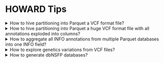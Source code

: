 # HOWARD Tips


<details><summary>How to hive partitioning into Parquet a VCF format file?</summary>

In order to create a database from a VCF file, process partitioning highly speed up futher annotation process. Simply use HOWARD Convert tool with `--parquet_partitions` option. Format of input and output files can be any avaialbe format (e.g. Parquet, VCF, TSV).

This process is not ressource intensive, but can take a while for huge databases. However, using `--explode_infos` option require much more memory for huge databases.

```bash
INPUT=~/howard/databases/dbsnp/current/hg19/b156/dbsnp.parquet
OUTPUT=~/howard/databases/dbsnp/current/hg19/b156/dbsnp.partition.parquet
PARTITIONS="#CHROM" # "#CHROM", "#CHROM,REF,ALT" (for SNV file only) 
howard convert \
   --input=$INPUT \
   --output=$OUTPUT \
   --parquet_partitions="#CHROM" \
   --threads=8
```

</details>

<details><summary>How to hive partitioning into Parquet a huge VCF format file with all annotations exploded into columns?</summary>

Due to memory usage with duckDB, huge VCF file convertion can fail. This tip describe hive partitioning of huge VCF files into Parquet, to prevent memory resource crash.

The following bash script is spliting VCF by "#CHROM" and chunk VCF files with a defined size ("CHUNK_SIZE"). Depending on input VCF file, the number of chunk VCF files will be determined by the content (usually number of annotation within the VCF file). Moreover, Parquet files can also be chunked ("CHUNK_SIZE_PARQUET"). Default options This will ensure a memory usage around 4-5Gb.

Moreover, an additional partitioning can be applied, on one or more specific VCF column or INFO annotation: "None" for no partitioning; "REF,ALT" for VCF only with SNV (e.g. dbSNP); "CLINSIG" for ClinVar database (values such as "Pathogenic, Moslty-Pathogenic"...). Note that partitioning only works for small values (a value lenght will create a too long partition folder), and for not too many values for a column (partition fragments is maximum of 1024). This additional partition can take a while.

In order to create a high-performance database for HOWARD, INFO annotations can be exploded in columns. This option is slower, but generate a Parquet database that will be used by picking needed columns for annotation. Annotations to explode can be chosen with more options.

```bash
# Files
VCF=/tmp/my.vcf.gz                  # Input VCF file
PARQUET=/tmp/my.partition.parquet   # Output Partitioned Parquet folder

# Tools
BCFTOOLS=bcftools   # BCFTools
BGZIP=bgzip         # BGZip
HOWARD=howard       # HOWARD
TABIX=tabix         # Tabix

# Threads
THREADS=12          # Number of threads

# Param
CHUNK_SIZE=1000000000               # 1000000000 for VCF chunk size around 200Mb
CHUNK_SIZE_PARQUET=10000000         # 10000000 for parquet chunk size around 200Mb
PARQUET_PARTITIONS="None"           # "None" for no more partition, "REF,ALT" (SNV VCF) or "REF" or "CLNSIG"...
CONVERT_OPTIONS=" --explode_infos " # Explode INFO annotations into columns

# Create output folder
rm -r $PARQUET
mkdir -p $PARQUET

# Extract header
$BCFTOOLS view -h $VCF --threads $THREADS > $PARQUET/header.vcf

# VCF indexing (if necessary)
if [ ! -e $VCF.tbi ]; then
    $TABIX $VCF
fi;

# For each chromosome
for chr in $($TABIX -l $VCF | cut -f1); do

    if [ "$chr" != "None" ]; then
        echo "# Chromosome '$chr'"

        # Create chromosome folder
        mkdir -p $PARQUET/#CHROM=$chr;

        echo "# Chromosome '$chr' - BCFTools filter and split file..."
        $BCFTOOLS filter $VCF -r $chr --threads $THREADS | $BCFTOOLS view -H --threads $THREADS | split -a 10 -C $CHUNK_SIZE - $PARQUET/#CHROM=$chr/ --filter="$BGZIP -l1 --threads=$THREADS > \$FILE.gz";
        nb_chunk_files=$(ls $PARQUET/#CHROM=$chr/*.gz | wc -l)

        # Convert chunk VCF to Parquet
        i_chunk_files=0
        for file in $PARQUET/#CHROM=$chr/*.gz; do
            
            # Chunk file to TSV and header
            ((i_chunk_files++))
            chunk=$(basename $file | sed s/.gz$//gi)
            echo "# Chromosome '$chr' - Convert VCF to Parquet '$chunk' ($PARQUET_PARTITIONS) [$i_chunk_files/$nb_chunk_files]..."
            mv $file $file.tsv.gz;
            cp $PARQUET/header.vcf $file.tsv.gz.hdr;

            # Convert with partitioning or not
            $HOWARD convert --input=$file.tsv.gz --output=$file.parquet $CONVERT_OPTIONS --threads=$THREADS --parquet_partitions="$PARQUET_PARTITIONS" --verbosity=ERROR --chunk_size=$CHUNK_SIZE_PARQUET

            # Redirect partitioninf folder if any
            if [ "$PARQUET_PARTITIONS" != "" ]; then
                rsync -a $file.parquet/ $(dirname $file)/
                rm -r $file.parquet*
            fi;

            # Clean
            rm -f $file.tsv*

        done;
    fi;
done;

# Create header
cp $PARQUET/header.vcf $PARQUET.hdr

# Show partitioned Parquet folder
tree -h $PARQUET

```

</details>

<details><summary>How to aggregate all INFO annotations from multiple Parquet databases into one INFO field?</summary>

In order to merge all annotations in INFO column of multiple databases, use a SQL query on the list of Parquet databases, and use `STRING_AGG` duckDB function to aggretate values.
This will probably work only for small databases.

```bash
howard query \
   --explode_infos \
   --explode_infos_prefix='INFO/' \
   --query="SELECT \"#CHROM\", POS, REF, ALT, STRING_AGG(INFO, ';') AS INFO \
            FROM parquet_scan('tests/databases/annotations/current/hg19/*.parquet', union_by_name = true) \
            GROUP BY \"#CHROM\", POS, REF, ALT" \
   --output=/tmp/full_annotation.tsv
   
head -n2 /tmp/full_annotation.tsv
```
```
#CHROM  POS     REF     ALT     INFO
chr1    69093   G       T       MCAP13=0.001453;REVEL=0.117;SIFT_score=0.082;SIFT_converted_rankscore=0.333;SIFT_pred=T;SIFT4G_score=0.097;SIFT4G_converted_rankscore=0.392;SIFT4G_pred=T;Polyphen2_HDIV_score=0.0;Polyphen2_HDIV_rankscore=0.029;Polyphen2_HDIV_pred=B;Polyphen2_HVAR_score=0.0;Polyphen2_HVAR_rankscore=0.014;Polyphen2_HVAR_pred=B;LRT_score=0.589;LRT_converted_rankscore=0.056;LRT_pred=N;MutationTaster_score=0.635;MutationTaster_converted_rankscore=0.328;MutationTaster_pred=D;MutationAssessor_score=.;MutationAssessor_rankscore=.;MutationAssessor_pred=.;FATHMM_score=6.74;FATHMM_converted_rankscore=0.005;FATHMM_pred=T;PROVEAN_score=0.27;PROVEAN_converted_rankscore=0.043;PROVEAN_pred=N;VEST4_score=0.12;VEST4_rankscore=0.111;MetaSVM_score=-1.003;MetaSVM_rankscore=0.291;MetaSVM_pred=T;MetaLR_score=0.002;MetaLR_rankscore=0.005;MetaLR_pred=T;MetaRNN_score=0.452;MetaRNN_rankscore=0.666;MetaRNN_pred=T;M_CAP_score=0.001;M_CAP_rankscore=0.022;M_CAP_pred=T;REVEL_score=0.117;REVEL_rankscore=0.332;MutPred_score=0.835;MutPred_rankscore=0.943;MVP_score=0.240;MVP_rankscore=0.236;MPC_score=.;MPC_rankscore=.;PrimateAI_score=.;PrimateAI_rankscore=.;PrimateAI_pred=.;DEOGEN2_score=0.008;DEOGEN2_rankscore=0.072;DEOGEN2_pred=T;BayesDel_addAF_score=-0.359;BayesDel_addAF_rankscore=0.042;BayesDel_addAF_pred=T;BayesDel_noAF_score=-0.754;BayesDel_noAF_rankscore=0.033;BayesDel_noAF_pred=T;ClinPred_score=0.090;ClinPred_rankscore=0.112;ClinPred_pred=T;LIST_S2_score=0.065;LIST_S2_rankscore=0.651;LIST_S2_pred=T;Aloft_pred=.,.,;Aloft_Confidence=.,.,;CADD_raw=0.013;CADD_raw_rankscore=0.049;CADD_phred=2.83;DANN_score=0.602;DANN_rankscore=0.064;fathmm_MKL_coding_score=0.505;fathmm_MKL_coding_rankscore=0.287;fathmm_MKL_coding_pred=D;fathmm_XF_coding_score=0.012;fathmm_XF_coding_rankscore=0.001;fathmm_XF_coding_pred=N;Eigen_raw_coding=-0.958;Eigen_raw_coding_rankscore=0.095;Eigen_PC_raw_coding=-0.968;Eigen_PC_raw_coding_rankscore=0.105;GenoCanyon_score=0;GenoCanyon_rankscore=0.012;integrated_fitCons_score=0.487;integrated_fitCons_rankscore=0.14;integrated_confidence_value=0;LINSIGHT=.;LINSIGHT_rankscore=.;GERP___NR=2.31;GERP___RS=1.36;GERP___RS_rankscore=0.211;phyloP100way_vertebrate=1.139;phyloP100way_vertebrate_rankscore=0.311;phyloP30way_mammalian=0.113;phyloP30way_mammalian_rankscore=0.17;phastCons100way_vertebrate=0.841;phastCons100way_vertebrate_rankscore=0.303;phastCons30way_mammalian=0.552;phastCons30way_mammalian_rankscore=0.281;SiPhy_29way_logOdds=6.575;SiPhy_29way_logOdds_rankscore=0.218;Interpro_domain=.,.;GTEx_V8_gene=.;GTEx_V8_tissue=.;InterVar_automated=Uncertain_significance;PVS1=0;PS1=0;PS2=0;PS3=0;PS4=0;PM1=0;PM2=1;PM3=0;PM4=0;PM5=0;PM6=0;PP1=0;PP2=0;PP3=0;PP4=0;PP5=0;BA1=0;BS1=0;BS2=0;BS3=0;BS4=0;BP1=0;BP2=0;BP3=0;BP4=1;BP5=0;BP6=0;BP7=0
```

</details>

<details><summary>How to explore genetics variations from VCF files?</summary>

[CuteVariant: A standalone and free application to explore genetics variations from VCF files](https://cutevariant.labsquare.org/)

Cutevariant is a cross-plateform application dedicated to maniupulate and filter variation from annotated VCF file. When you create a project, data are imported into an sqlite database that cutevariant queries according your needs. Presently, SnpEff and VEP annotations are supported. Once your project is created, you can query variant using different gui controller or directly using the VQL language. This Domain Specific Language is specially designed for cutevariant and try to keep the same syntax than SQL for an easy use.

Published in [Bioinformatics Advanced - Cutevariant: a standalone GUI-based desktop application to explore genetic variations from an annotated VCF file](https://academic.oup.com/bioinformaticsadvances/article/2/1/vbab028/6440032?login=true)

Documentation available on [cutevariant.labsquare.org](https://cutevariant.labsquare.org/) and [GitHub]((https://github.com/labsquare/cutevariant))

![CuteVariant](https://raw.githubusercontent.com/labsquare/cutevariant/master/screencast.gif "HOWARD Graphical User Interface")

</details>


<details><summary>How to generate dbNSFP databases?</summary>

[dbNSFP](https://sites.google.com/site/jpopgen/dbNSFP) is a database developed for functional prediction and annotation of all potential non-synonymous single-nucleotide variants (nsSNVs) in the human genome. 

In order to use dbNSFP with HOWARD, databases need to be downloaded and formatted. The `databases` tool is able to download and generate VCF, Parquet and Partition Parquet format file. 

```bash
# Download dbNSFP for ALL annotation, in VCF, Parquet and Partition Parquet, with INFO column
howard databases --assembly=hg19 --download-dbnsfp=~/howard/databases/dbnsfp/4.4a --download-dbnsfp-release='4.4a' --download-dbnsfp-parquet --download-dbnsfp-vcf --download-dbnsfp-add-info
```

To generate dbNSFP database in Annovar TXT format, because it can not be provided by [Annovar](https://annovar.openbioinformatics.org/en/latest/user-guide/download/) tool, this following script is useful. Itcan be adapted dependgin on the dbNSFP release and needed assembly. For example, for release 4.4a of dbSNFP, and assembly 'hg19', the positional columns are '$8' for chromosome and '$9' for position (see dbNSFP doc).


```bash
# dbNSFP GZ to Annovar
# Script index annovar downloaded from https://github.com/WGLab/doc-ANNOVAR/issues/15. Official script does not work with some grep releases (https://gist.githubusercontent.com/suqingdong/447ee784582200309c17b3a844566bac/raw/d227a42ca29caece90bb437a9a10732282d2c35f/index_annovar.pl)
# Usage: perl annovar_idx.pl dbFile binSize
# Example: perl annovar_idx.pl hg19_clinvar_20160302.txt 1000 > hg19_clinvar_20160302.txt.idx

# Init
index_annovar=/path/to/annovar_idx.pl
table_annovar=/path/to/table_annovar.pl
dbSNFP_folder=/path/to/dbnsfp/4.4a/
vcf=/path/to/example.vcf.gz
annovar_file=hg19_dbNSFP44a.txt;
annovar_file_gz=$annovar_file.gz;

# Header
first_file=$(ls $dbSNFP_folder/dbNSFP4.4a_variant.chr*.gz | head -n 1)
nb_column=$(zcat $first_file | head -n1 | awk -F"\t" '{print NF}')
zcat $first_file | head -n1 | awk -v nb_column="$nb_column" -F"\t" '{printf "#Chr\tStart\tEnd\tRef\tAlt\t"; for (i = 12; i <= nb_column; i++) {printf "%s\t", $i}; printf "\n"}' > $annovar_file;
echo "Number of column: $nb_column"

# Format each variant file (by chromosome)
for file in $dbSNFP_folder/dbNSFP4.4a_variant.chr*.gz; do
    echo $file;
    zcat $file | grep "^#" -v | awk -v nb_column="$nb_column" -F"\t" '$8!="."{printf $8"\t"$9"\t"$9"\t"$3"\t"$4"\t"; for (i = 12; i <= nb_column; i++) {if($i==""){$i="."}; printf "%s\t", $i}; printf "\n"}' >> $annovar_file;
done;

# Compress
gzip -9 -c $annovar_file > $annovar_file_gz &

# Index
perl $index_annovar $annovar_file 10000 > $annovar_file.idx

# Annovation test
$table_annovar $vcf . -protocol dbNSFP44a_annovar -buildver hg19 -out /tmp/myanno.vcf.gz -remove -operation f -nastring . -vcfinput
```

</details>



